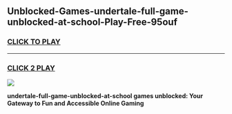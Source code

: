 
## Unblocked-Games-undertale-full-game-unblocked-at-school-Play-Free-95ouf
<h3>
<a href="https://premium76.site?title=undertale-full-game-unblocked-at-school&ref=21A">CLICK TO PLAY</a></h3>
<hr>

<h3>
<a href="https://premium76.site?title=undertale-full-game-unblocked-at-school&ref=21A">CLICK 2 PLAY</a>
  
</h3>

<a href="https://premium76.site?title=undertale-full-game-unblocked-at-school&ref=21A"><img src="https://clearcache.store/games.png"></a>


**undertale-full-game-unblocked-at-school games unblocked: Your Gateway to Fun and Accessible Online Gaming**
